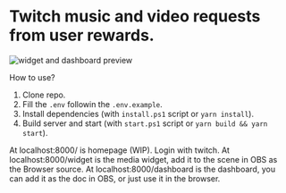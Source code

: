 # Twitch music and video requests from user rewards.

![widget and dashboard preview](https://i.imgur.com/kQTQocY.png)

How to use?

1. Clone repo.
2. Fill the ```.env``` followin the ```.env.example```.
3. Install dependencies (with ```install.ps1``` script or ```yarn install```).
4. Build server and start (with ```start.ps1``` script or ```yarn build && yarn start```).

At localhost:8000/ is homepage (WIP). Login with twitch.
At localhost:8000/widget is the media widget, add it to the scene in OBS as the Browser source.
At localhost:8000/dashboard is the dashboard, you can add it as the doc in OBS, or just use it in the browser.
